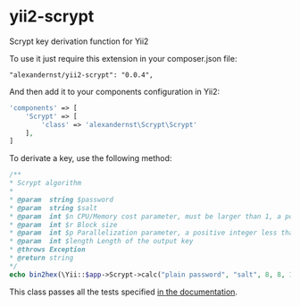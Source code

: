 # yii2-scrypt

Scrypt key derivation function for Yii2

To use it just require this extension in your composer.json file:

~~~
"alexandernst/yii2-scrypt": "0.0.4",
~~~

And then add it to your components configuration in Yii2:

~~~php
'components' => [
	'Scrypt' => [
		'class' => 'alexandernst\Scrypt\Scrypt'
	],
]
~~~

To derivate a key, use the following method:

~~~php
/**
* Scrypt algorithm
*
* @param  string $password
* @param  string $salt
* @param  int $n CPU/Memory cost parameter, must be larger than 1, a power of 2 and less than 2^(128 * r / 8)
* @param  int $r Block size
* @param  int $p Parallelization parameter, a positive integer less than or equal to ((2^32-1) * hLen) / MFLen where hLen is 32 and MFlen is 128 * r
* @param  int $length Length of the output key
* @throws Exception
* @return string
*/
echo bin2hex(\Yii::$app->Scrypt->calc("plain password", "salt", 8, 8, 16, 32));
~~~

This class passes all the tests specified [in the documentation](https://tools.ietf.org/html/draft-josefsson-scrypt-kdf-01).
